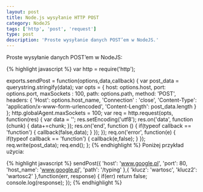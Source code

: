 ```yaml
---
layout: post
title: Node.js wysyłanie HTTP POST
category: NodeJS
tags: ['http', 'post', 'request']
type: post
description: 'Proste wysyłanie danych POST’em w NodeJS.'
---
```

Proste wysyłanie danych POST’em w NodeJS:

{% highlight javascript %}
var http = require('http');

exports.sendPost = function(options,data,callback) {
	var post_data = querystring.stringify(data);
	var opts = {
		host: options.host,
		port: options.port,
		maxSockets : 100,
		path: options.path,
		method: 'POST',
		headers: {
			'Host': options.host_name,
			'Connection' : 'close',
			'Content-Type': 'application/x-www-form-urlencoded',
			'Content-Length': post_data.length
		}
	};
	http.globalAgent.maxSockets = 100;
	var req = http.request(opts, function(res) {
		var data = '';
		res.setEncoding('utf8');
		res.on('data', function (chunk) {
			data+=chunk;
		});
		res.on('end', function () {
			if(typeof callback == 'function') {
				callback(false,data);
			}
		});
	});
	req.on('error', function(e) {
		if(typeof callback == 'function') {
			callback(e,false);
		}
	});
	req.write(post_data);
	req.end();
};
{% endhighlight %}
Poniżej przykład użycia:

{% highlight javascript %}
sendPost({
	'host': 'www.google.pl',
	'port': 80,
	'host_name': 'www.google.pl',
	'path': '/typing'
},{
	'klucz': 'wartosc',
	'klucz2': 'wartosc2'
},function(err, response) {
	if(err) return false;
	console.log(response);
});
{% endhighlight %}
